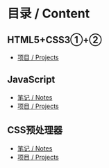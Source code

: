 # 目录 / Content

## HTML5+CSS3①+②
- [项目 / Projects](https://github.com/xsjcTony/Frontend-Learning/tree/main/Projects/%E4%BB%8E%E9%9B%B6%E7%8E%A9%E8%BD%ACHTML5%2BCSS3%E7%B2%BE%E8%AE%B2%E2%91%A0%2B%E2%91%A1)

## JavaScript
- [笔记 / Notes](https://github.com/xsjcTony/Frontend-Learning/tree/main/Notes/%E4%BB%8E%E9%9B%B6%E7%8E%A9%E8%BD%ACJavaScript%E6%A0%B8%E5%BF%83%2B%E6%96%B0%E7%89%B9%E6%80%A7%E2%91%A2)
- [项目 / Projects](https://github.com/xsjcTony/Frontend-Learning/tree/main/Projects/%E4%BB%8E%E9%9B%B6%E7%8E%A9%E8%BD%ACJavaScript%E6%A0%B8%E5%BF%83%2B%E6%96%B0%E7%89%B9%E6%80%A7%E2%91%A2)

## CSS预处理器
- [笔记 / Notes]()
- [项目 / Projects]()

